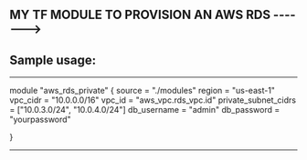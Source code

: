 ## MY TF MODULE TO PROVISION AN AWS RDS ------->

## Sample usage:
*************

module "aws_rds_private" {
  source         = "./modules"
  region         = "us-east-1"
  vpc_cidr       = "10.0.0.0/16"
  vpc_id         = "aws_vpc.rds_vpc.id"
  private_subnet_cidrs  = ["10.0.3.0/24", "10.0.4.0/24"]
  db_username           = "admin"
  db_password           = "yourpassword"

}


*************************

